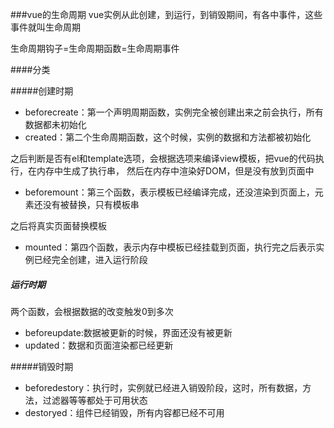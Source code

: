 ###vue的生命周期
vue实例从此创建，到运行，到销毁期间，有各中事件，这些事件就叫生命周期

生命周期钩子=生命周期函数=生命周期事件

####分类

#####创建时期
+ beforecreate：第一个声明周期函数，实例完全被创建出来之前会执行，所有数据都未初始化
+ created：第二个生命周期函数，这个时候，实例的数据和方法都被初始化

之后判断是否有el和template选项，会根据选项来编译view模板，把vue的代码执行，在内存中生成了执行串，
然后在内存中渲染好DOM，但是没有放到页面中

+ beforemount：第三个函数，表示模板已经编译完成，还没渲染到页面上，元素还没有被替换，只有模板串

之后将真实页面替换模板
+ mounted：第四个函数，表示内存中模板已经挂载到页面，执行完之后表示实例已经完全创建，进入运行阶段
##### 运行时期
两个函数，会根据数据的改变触发0到多次
+ beforeupdate:数据被更新的时候，界面还没有被更新
+ updated：数据和页面渲染都已经更新

#####销毁时期
+ beforedestory：执行时，实例就已经进入销毁阶段，这时，所有数据，方法，过滤器等等都处于可用状态
+ destoryed：组件已经销毁，所有内容都已经不可用
